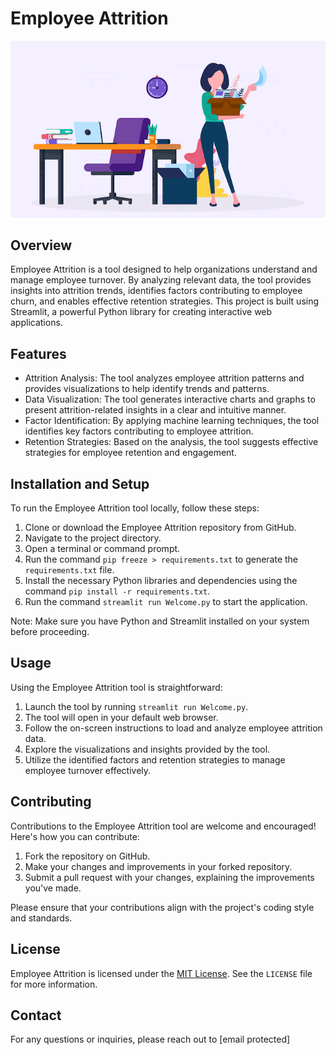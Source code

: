 # Employee Attrition

![Employee Attrition](https://github.com/varad615/Employee-attrition/blob/main/Employee-Attrition.png)

## Overview
Employee Attrition is a tool designed to help organizations understand and manage employee turnover. By analyzing relevant data, the tool provides insights into attrition trends, identifies factors contributing to employee churn, and enables effective retention strategies. This project is built using Streamlit, a powerful Python library for creating interactive web applications.

## Features
- Attrition Analysis: The tool analyzes employee attrition patterns and provides visualizations to help identify trends and patterns.
- Data Visualization: The tool generates interactive charts and graphs to present attrition-related insights in a clear and intuitive manner.
- Factor Identification: By applying machine learning techniques, the tool identifies key factors contributing to employee attrition.
- Retention Strategies: Based on the analysis, the tool suggests effective strategies for employee retention and engagement.

## Installation and Setup
To run the Employee Attrition tool locally, follow these steps:

1. Clone or download the Employee Attrition repository from GitHub.
2. Navigate to the project directory.
3. Open a terminal or command prompt.
4. Run the command `pip freeze > requirements.txt` to generate the `requirements.txt` file.
5. Install the necessary Python libraries and dependencies using the command `pip install -r requirements.txt`.
6. Run the command `streamlit run Welcome.py` to start the application.

Note: Make sure you have Python and Streamlit installed on your system before proceeding.

## Usage
Using the Employee Attrition tool is straightforward:

1. Launch the tool by running `streamlit run Welcome.py`.
2. The tool will open in your default web browser.
3. Follow the on-screen instructions to load and analyze employee attrition data.
4. Explore the visualizations and insights provided by the tool.
5. Utilize the identified factors and retention strategies to manage employee turnover effectively.

## Contributing
Contributions to the Employee Attrition tool are welcome and encouraged! Here's how you can contribute:

1. Fork the repository on GitHub.
2. Make your changes and improvements in your forked repository.
3. Submit a pull request with your changes, explaining the improvements you've made.

Please ensure that your contributions align with the project's coding style and standards.

## License
Employee Attrition is licensed under the [MIT License](https://opensource.org/licenses/MIT). See the `LICENSE` file for more information.

## Contact
For any questions or inquiries, please reach out to [email protected]

